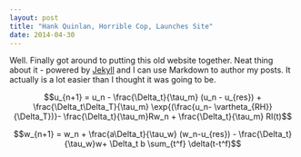 ```yaml
---
layout: post
title: "Hank Quinlan, Horrible Cop, Launches Site"
date: 2014-04-30
---
```


Well. Finally got around to putting this old website together. Neat thing about it - powered by [Jekyll](http://jekyllrb.com) and I can use Markdown to author my posts. It actually is a lot easier than I thought it was going to be.

$$u_{n+1} = u_n - \frac{\Delta_t}{\tau_m} (u_n - u_{res}) + \frac{\Delta_t\Delta_T}{\tau_m} \exp{(\frac{u_n- \vartheta_{RH}}{\Delta_T})}- \frac{\Delta_t}{\tau_m}Rw_n +  \frac{\Delta_t}{\tau_m} RI(t)$$

$$w_{n+1} = w_n + \frac{a\Delta_t}{\tau_w} (w_n-u_{res}) - \frac{\Delta_t}{\tau_w}w+ \Delta_t b \sum_{t^f} \delta(t-t^f)$$